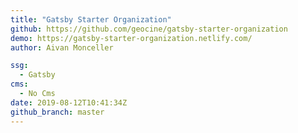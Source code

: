 ```yaml
---
title: "Gatsby Starter Organization"
github: https://github.com/geocine/gatsby-starter-organization
demo: https://gatsby-starter-organization.netlify.com/
author: Aivan Monceller

ssg:
  - Gatsby
cms:
  - No Cms
date: 2019-08-12T10:41:34Z
github_branch: master
---
```

